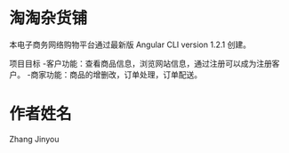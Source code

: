 # 淘淘杂货铺

本电子商务网络购物平台通过最新版 Angular CLI version 1.2.1 创建。

项目目标 -客户功能：查看商品信息，浏览网站信息，通过注册可以成为注册客户。 -商家功能：商品的增删改，订单处理，订单配送。

# 作者姓名
Zhang Jinyou